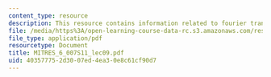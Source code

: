 ```yaml
---
content_type: resource
description: This resource contains information related to fourier transform properties.
file: /media/https%3A/open-learning-course-data-rc.s3.amazonaws.com/res-6-007-signals-and-systems-spring-2011/403577752d3007ed4ea30e8c61cf90d7_MITRES_6_007S11_lec09.pdf
file_type: application/pdf
resourcetype: Document
title: MITRES_6_007S11_lec09.pdf
uid: 40357775-2d30-07ed-4ea3-0e8c61cf90d7
---
```

